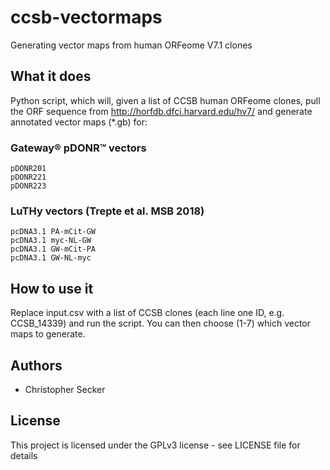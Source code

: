 # ccsb-vectormaps
Generating vector maps from human ORFeome V7.1 clones

## What it does

Python script, which will, given a list of CCSB human ORFeome clones, pull the ORF sequence from http://horfdb.dfci.harvard.edu/hv7/ and generate annotated vector maps (*.gb) for:

### Gateway® pDONR™ vectors

    pDONR201
    pDONR221
    pDONR223

### LuTHy vectors (Trepte et al. MSB 2018)

    pcDNA3.1 PA-mCit-GW
    pcDNA3.1 myc-NL-GW
    pcDNA3.1 GW-mCit-PA
    pcDNA3.1 GW-NL-myc

## How to use it

Replace input.csv with a list of CCSB clones (each line one ID, e.g. CCSB_14339) and run the script. 
You can then choose (1-7) which vector maps to generate.

## Authors

* Christopher Secker
    
## License

This project is licensed under the GPLv3 license - see LICENSE file for details
